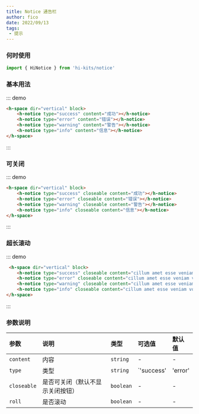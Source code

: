 ```yaml
---
title: Notice 通告栏
author: fico
date: 2022/09/13
tags:
 - 提示
---
```


### 何时使用
```ts
import { HiNotice } from 'hi-kits/notice'
```

### 基本用法

::: demo
```html
<h-space dir="vertical" block>
    <h-notice type="success" content="成功"></h-notice>
    <h-notice type="error" content="错误"></h-notice>
    <h-notice type="warning" content="警告"></h-notice>
    <h-notice type="info" content="信息"></h-notice>
</h-space>

```
:::

### 可关闭

::: demo
```html
<h-space dir="vertical" block>
    <h-notice type="success" closeable content="成功"></h-notice>
    <h-notice type="error" closeable content="错误"></h-notice>
    <h-notice type="warning" closeable content="警告"></h-notice>
    <h-notice type="info" closeable content="信息"></h-notice>
</h-space>

```
:::

### 超长滚动

::: demo
```html
 <h-space dir="vertical" block>
    <h-notice type="success" closeable content="cillum amet esse veniam voluptate occaecat voluptate minim quis nisi mollit nisi elit deserunt esse incididunt do labore aliquip ex"></h-notice>
    <h-notice type="error" closeable content="cillum amet esse veniam voluptate occaecat voluptate minim quis nisi mollit nisi elit deserunt esse incididunt do labore aliquip ex"></h-notice>
    <h-notice type="warning" closeable content="cillum amet esse veniam voluptate occaecat voluptate minim quis nisi mollit nisi elit deserunt esse incididunt do labore aliquip ex"></h-notice>
    <h-notice type="info" closeable content="cillum amet esse veniam voluptate occaecat voluptate minim quis nisi mollit nisi elit deserunt esse incididunt do labore aliquip ex"></h-notice>
</h-space>

```
:::
### 参数说明

|参数|说明|类型|可选值|默认值
|:--|:--|:--|:-----|:---
| `content`| 内容 |  `string` | - | -
| `type`| 类型 |  `string` | `'success' | 'error' | 'warning' | 'info'` | -
| `closeable`| 是否可关闭（默认不显示关闭按钮） |  `boolean` | - | -
| `roll`| 是否滚动 |  `boolean` | - | -
